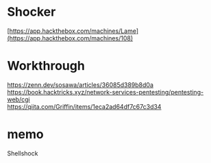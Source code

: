 # Shocker

[https://app.hackthebox.com/machines/Lame](https://app.hackthebox.com/machines/108)

# Workthrough

https://zenn.dev/sosawa/articles/36085d389b8d0a  
https://book.hacktricks.xyz/network-services-pentesting/pentesting-web/cgi  
https://qiita.com/Griffin/items/1eca2ad64df7c67c3d34  

# memo

Shellshock  
